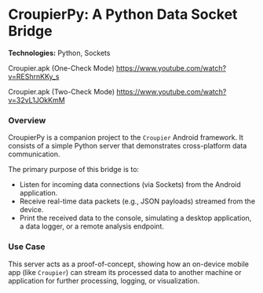 # CroupierPy: A Python Data Socket Bridge
**Technologies:** Python, Sockets

Croupier.apk (One-Check Mode) https://www.youtube.com/watch?v=REShrnKKy_s

Croupier.apk (Two-Check Mode) https://www.youtube.com/watch?v=32vL1JOkKmM

### Overview

CroupierPy is a companion project to the `Croupier` Android framework. It consists of a simple Python server that demonstrates cross-platform data communication.

The primary purpose of this bridge is to:
* Listen for incoming data connections (via Sockets) from the Android application.
* Receive real-time data packets (e.g., JSON payloads) streamed from the device.
* Print the received data to the console, simulating a desktop application, a data logger, or a remote analysis endpoint.

### Use Case

This server acts as a proof-of-concept, showing how an on-device mobile app (like `Croupier`) can stream its processed data to another machine or application for further processing, logging, or visualization.
